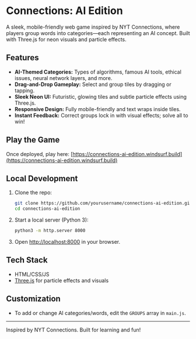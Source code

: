 # Connections: AI Edition

A sleek, mobile-friendly web game inspired by NYT Connections, where players group words into categories—each representing an AI concept. Built with Three.js for neon visuals and particle effects.

## Features
- **AI-Themed Categories:** Types of algorithms, famous AI tools, ethical issues, neural network layers, and more.
- **Drag-and-Drop Gameplay:** Select and group tiles by dragging or tapping.
- **Sleek Neon UI:** Futuristic, glowing tiles and subtle particle effects using Three.js.
- **Responsive Design:** Fully mobile-friendly and text wraps inside tiles.
- **Instant Feedback:** Correct groups lock in with visual effects; solve all to win!

## Play the Game
Once deployed, play here: [https://connections-ai-edition.windsurf.build](https://connections-ai-edition.windsurf.build)

## Local Development
1. Clone the repo:
   ```bash
   git clone https://github.com/yourusername/connections-ai-edition.git
   cd connections-ai-edition
   ```
2. Start a local server (Python 3):
   ```bash
   python3 -m http.server 8000
   ```
3. Open [http://localhost:8000](http://localhost:8000) in your browser.

## Tech Stack
- HTML/CSS/JS
- [Three.js](https://threejs.org/) for particle effects and visuals

## Customization
- To add or change AI categories/words, edit the `GROUPS` array in `main.js`.

---
Inspired by NYT Connections. Built for learning and fun!
